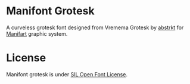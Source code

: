 # Manifont Grotesk
A curveless grotesk font designed from Vremema Grotesk by [abstrkt](http://abstrkt.ru/) for [Manifart](http://manifart.org) graphic system.

# License
Manifont grotesk is under [SIL Open Font License](http://scripts.sil.org/cms/scripts/page.php?site_id=nrsi&id=OFL).

